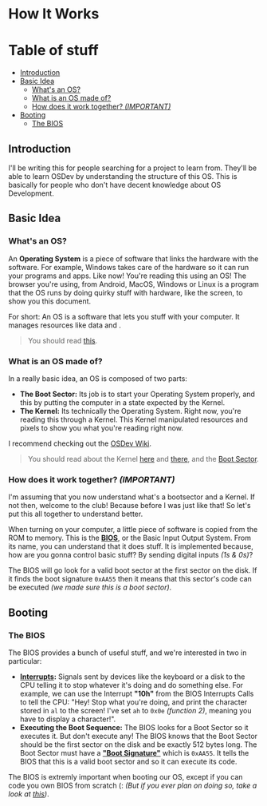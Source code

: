 # How It Works

# Table of stuff

-   [Introduction](#introduction)
-   [Basic Idea](#basic-idea)
    -   [What's an OS?](#whats-an-os)
    -   [What is an OS made of?](#what-is-an-os-made-of)
    -   [How does it work together? _(IMPORTANT)_](#how-does-it-work-together-important)
-   [Booting](#booting)
    -   [The BIOS](#the-bios)

## Introduction

I'll be writing this for people searching for a project to learn from.
They'll be able to learn OSDev by understanding the structure of this OS.
This is basically for people who don't have decent knowledge 
about OS Development.

## Basic Idea

### What's an OS?

An **Operating System** is a piece of software that links the hardware 
with the software. For example, Windows takes care of the hardware so it can
run your programs and apps. Like now! You're reading this using an OS!
The browser you're using, from Android, MacOS, Windows or Linux is a program
that the OS runs by doing quirky stuff with hardware, like the screen,
to show you this document.

For short: An OS is a software that lets you stuff with your computer.
It manages resources like data and _<insert what else>_.

> You should read [this](https://wiki.osdev.org/Introduction#What_is_an_Operating_System.3F).

### What is an OS made of?

In a really basic idea, an OS is composed of two parts:
-   **The Boot Sector:** Its job is to start your Operating System properly,
    and this by putting the computer in a state expected by the Kernel.
-   **The Kernel:** Its technically the Operating System. Right now, 
    you're reading this through a Kernel. This Kernel manipulated resources
    and pixels to show you what you're reading right now.

I recommend checking out the [OSDev Wiki](https://wiki.osdev.org/).

> You should read about the Kernel [here](https://wiki.osdev.org/Kernel)
and [there](https://wiki.osdev.org/Introduction#What_is_a_kernel.3F),
and the [Boot Sector](https://wiki.osdev.org/Boot_Sequence).

### How does it work together? _(IMPORTANT)_

I'm assuming that you now understand what's a bootsector and a Kernel.
If not then, welcome to the club! Because before I was just like that!
So let's put this all together to understand better.

When turning on your computer, a little piece of software is copied
from the ROM to memory. This is the [**BIOS**](https://wiki.osdev.org/BIOS), 
or the Basic Input Output System. From its name, you can understand that it does
stuff. It is implemented because, how are you gonna control basic stuff?
By sending digital inputs _(1s & 0s)_?

The BIOS will go look for a valid boot sector at the first sector on the disk.
If it finds the boot signature `0xAA55` then it means that this sector's code
can be executed _(we made sure this is a boot sector)_.

## Booting

### The BIOS

The BIOS provides a bunch of useful stuff, and we're interested in two 
in particular:
-   **[Interrupts](https://wiki.osdev.org/Interrupts):** Signals sent by devices
    like the keyboard or a disk to the CPU telling it to stop whatever it's doing
    and do something else. For example, we can use the Interrupt **"10h"**
    from the BIOS Interrupts Calls to tell the CPU: 
    "Hey! Stop what you're doing, and print the character stored in `al` to 
    the screen! I've set `ah` to `0x0e` _(function 2)_, meaning you have to 
    display a character!".
-   **Executing the Boot Sequence:** The BIOS looks for a Boot Sector so it executes it.
    But don't execute any! The BIOS knows that the Boot Sector should be the first sector 
    on the disk and be exactly 512 bytes long. The Boot Sector must have 
    a [**"Boot Signature"**](https://wiki.osdev.org/Boot_Signature#Master_Boot_Record)
    which is `0xAA55`. It tells the BIOS that this is a valid boot sector and so
    it can execute its code.

The BIOS is extremly important when booting our OS, except if you can code you own BIOS
from scratch (: _(But if you ever plan on doing so, 
take a look at [this](https://stackoverflow.com/a/10891215))_.
